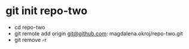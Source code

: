 # git init repo-two
- cd repo-two
- git remote add origin git@github.com: magdalena.okroj/repo-two.git
- git remove -r
 